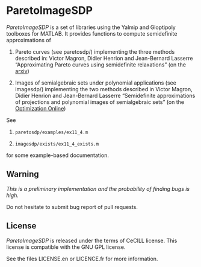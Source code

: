 ParetoImageSDP
==============

*ParetoImageSDP* is a set of libraries using the Yalmip and Gloptipoly toolboxes for MATLAB.
It provides functions to compute semidefinite approximations of 

1) Pareto curves (see paretosdp/) implementing the three methods described in:
Victor Magron, Didier Henrion and Jean-Bernard Lasserre “Approximating Pareto curves using semidefinite relaxations”
(on the [arxiv](http://arxiv.org/abs/1403.5899))

2) Images of semialgebraic sets under polynomial applications (see imagesdp/) implementing the two methods described in 
Victor Magron, Didier Henrion and Jean-Bernard Lasserre “Semidefinite approximations of projections and polynomial images of semialgebraic sets”
(on the [Optimization Online](http://www.optimization-online.org/DB_HTML/2014/10/4606.html))

See 

1) `paretosdp/examples/ex11_4.m`

2) `imagesdp/exists/ex11_4_exists.m`

for some example-based documentation.

Warning
-------

*This is a preliminary implementation and the probability of finding bugs is high.*

Do not hesitate to submit bug report of pull requests.

License
-------

*ParetoImageSDP* is released under the terms of CeCILL license.
This license is compatible with the GNU GPL license.

See the files LICENSE.en or LICENCE.fr for more information.




